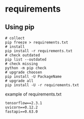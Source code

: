 # requirements

## Using pip

```
# collect
pip freeze > requirements.txt
# install
pip install -r requirements.txt
# check outdated
pip list --outdated
# check missing
python -m pip check
# upgrade choosen
pip install -U PackageName
# upgrade all
pip install -U -r requirements.txt
```

example of requirements.txt

```
tensorflow==2.3.1
uvicorn==0.12.2
fastapi==0.63.0
```
